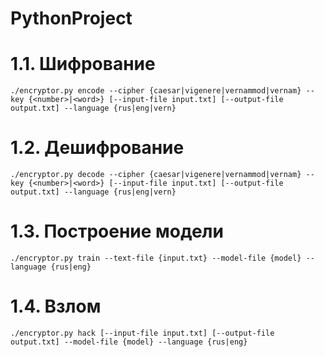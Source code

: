 # PythonProject

# 1.1. Шифрование
```./encryptor.py encode --cipher {caesar|vigenere|vernammod|vernam} --key {<number>|<word>} [--input-file input.txt] [--output-file output.txt] --language {rus|eng|vern}```
  
# 1.2. Дешифрование
```./encryptor.py decode --cipher {caesar|vigenere|vernammod|vernam} --key {<number>|<word>} [--input-file input.txt] [--output-file output.txt] --language {rus|eng|vern}```
  
# 1.3. Построение модели
```./encryptor.py train --text-file {input.txt} --model-file {model} --language {rus|eng}```
  
# 1.4. Взлом
```./encryptor.py hack [--input-file input.txt] [--output-file output.txt] --model-file {model} --language {rus|eng}```
